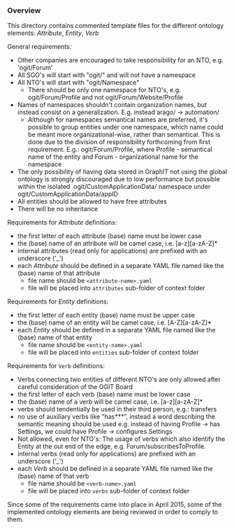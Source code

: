 ### Overview

This directory contains commented template files for the different ontology elements: _Attribute_, _Entity_, _Verb_

General requirements:
 * Other companies are encouraged to take responsibility for an NTO, e.g. 'ogit/Forum'
 * All SGO's will start with "ogit/" and will not have a namespace
 * All NTO's will start with "ogit/Namespace"
    * There should be only one namespace for NTO's, e.g. ogit/Forum/Profile and not ogit/Forum/Website/Profile
 * Names of namespaces shouldn't contain organization names, but instead consist on a generalization. E.g. instead arago/ -> automation/
   * Although for namespaces semantical names are preferred, it's possible to group entities under one namespace, which name could be meant more organizational-wise, rather than semantical. This is done due to the division of responsibility forthcoming from first requirement. E.g.: ogit/Forum/Profile, where Profile - semantical name of the entity and Forum - organizational name for the namespace
 * The only possibility of having data stored in GraphIT not using the global ontology is strongly discouraged due to low performance but possible within the isolated  ogit/CustomApplicationData/ namespace under ogit/CustomApplicationData/appID 
 * All entities should be allowed to have free attributes
 * There will be no inheritance

Requirements for _Attribute_ definitions:
* the first letter of each attribute (base) name must be lower case
* the (base) name of an attribute will be camel case, i.e. [a-z][a-zA-Z]*
* internal attributes (read only for applications) are prefixed with an underscore ('_') 
* each _Attribute_ should be defined in a separate YAML file named like the (base) name of that attribute
  * file name should be `<attribute-name>.yaml`
  * file will be placed into `attributes` sub-folder of context folder

Requirements for _Entity_ definitions:
* the first letter of each entity (base) name must be upper case 
* the (base) name of an entity will be camel case, i.e. [A-Z][a-zA-Z]*
* each _Entity_ should be defined in a separate YAML file named like the (base) name of that entity
  * file name should be `<entity-name>.yaml`
  * file will be placed into `entities` sub-folder of context folder

Requirements for `Verb` definitions:
* Verbs connecting two entities of different NTO's are only allowed after careful consideration of the OGIT Board
* the first letter of each verb (base) name must be lower case 
* the (base) name of a verb will be camel case, i.e. [a-z][a-zA-Z]*
* verbs should tendentially be used in their third person, e.g.: transfers
* no use of auxiliary verbs like "has***”, instead a word describing the semantic meaning should be used e.g. instead of having Profile -> has Settings, we could have Profile -> configures Settings
* Not allowed, even for NTO's: The usage of verbs which also identify the Entity at the out end of the edge, e.g. Forum/subscribesToProfile.
* internal verbs (read only for applications) are prefixed with an underscore ('_')
* each _Verb_ should be defined in a separate YAML file named like the (base) name of that verb
  * file name should be `<verb-name>.yaml`
  * file will be placed into `verbs` sub-folder of context folder

Since some of the requirements came into place in April 2015, some of the implemented ontology elements are being reviewed in order to comply to them.
